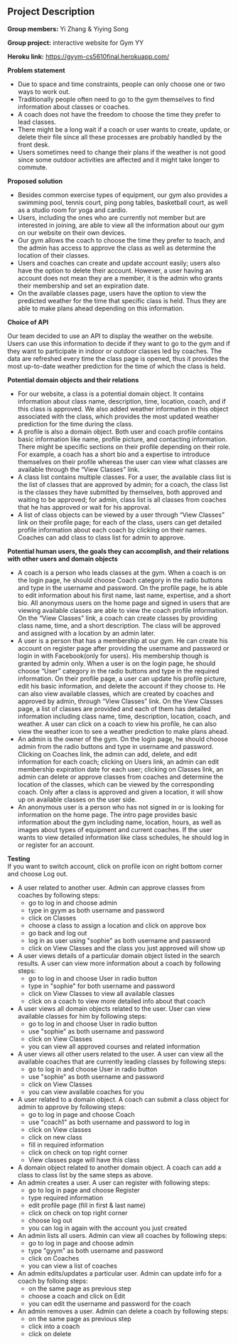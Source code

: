 ## Project Description

**Group members:** Yi Zhang & Yiying Song

**Group project:** interactive website for Gym YY

**Heroku link:** https://gyym-cs5610final.herokuapp.com/

**Problem statement**
* Due to space and time constraints, people can only choose one or two ways to work out.
* Traditionally people often need to go to the gym themselves to find information about classes or coaches.
* A coach does not have the freedom to choose the time they prefer to lead classes.
* There might be a long wait if a coach or user wants to create, update, or delete their file since all these processes are probably handled by the front desk.
* Users sometimes need to change their plans if the weather is not good since some outdoor activities are affected and it might take longer to commute.

**Proposed solution**
* Besides common exercise types of equipment, our gym also provides a swimming pool, tennis court, ping pong tables, basketball court, as well as a studio room for yoga and cardio.
* Users, including the ones who are currently not member but are interested in joining, are able to view all the information about our gym on our website on their own devices.
* Our gym allows the coach to choose the time they prefer to teach, and the admin has access to approve the class as well as determine the location of their classes.
* Users and coaches can create and update account easily; users also have the option to delete their account. However, a user having an account does not mean they are a member, it is the admin who grants their membership and set an expiration date.
* On the available classes page, users have the option to view the predicted weather for the time that specific class is held. Thus they are able to make plans ahead depending on this information.

**Choice of API**  

Our team decided to use an API to display the weather on the website. Users can use this information to decide if they want to go to the gym and if they want to participate in indoor or outdoor classes led by coaches. The data are refreshed every time the class page is opened, thus it provides the most up-to-date weather prediction for the time of which the class is held.

**Potential domain objects and their relations**
* For our website, a class is a potential domain object. It contains information about class name, description, time, location, coach, and if this class is approved. We also added weather information in this object associated with the class, which provides the most updated weather prediction for the time during the class.
* A profile is also a domain object. Both user and coach profile contains basic information like name, profile picture, and contacting information. There might be specific sections on their profile depending on their role. For example, a coach has a short bio and a expertise to introduce themselves on their profile whereas the user can view what classes are available through the “View Classes” link.
* A class list contains multiple classes. For a user, the available class list is the list of classes that are approved by admin; for a coach, the class list is the classes they have submitted by themselves, both approved and waiting to be approved; for admin, class list is all classes from coaches that he has approved or wait for his approval.
* A list of class objects can be viewed by a user through “View Classes” link on their profile page; for each of the class, users can get detailed profile information about each coach by clicking on their names. Coaches can add class to class list for admin to approve.

**Potential human users, the goals they can accomplish, and their relations with other users and domain objects**
* A coach is a person who leads classes at the gym. When a coach is on the login page, he should choose Coach category in the radio buttons and type in the username and password. On the profile page, he is able to edit information about his first name, last name, expertise, and a short bio. All anonymous users on the home page and signed in users that are viewing available classes are able to view the coach profile information. On the “View Classes” link, a coach can create classes by providing class name, time, and a short description. The class will be approved and assigned with a location by an admin later.
* A user is a person that has a membership at our gym. He can create his account on register page after providing the username and password or login in with Facebook(only for users). His membership though is granted by admin only. When a user is on the login page, he should choose “User” category in the radio buttons and type in the required information. On their profile page, a user can update his profile picture, edit his basic information, and delete the account if they choose to. He can also view available classes, which are created by coaches and approved by admin, through “View Classes” link. On the View Classes page, a list of classes are provided and each of them has detailed information including class name, time, description, location, coach, and weather. A user can click on a coach to view his profile, he can also view the weather icon to see a weather prediction to make plans ahead.
* An admin is the owner of the gym. On the login page, he should choose admin from the radio buttons and type in username and password. Clicking on Coaches link, the admin can add, delete, and edit information for each coach; clicking on Users link, an admin can edit membership expiration date for each user; clicking on Classes link, an admin can delete or approve classes from coaches and determine the location of the classes, which can be viewed by the corresponding coach. Only after a class is approved and given a location, it will show up on available classes on the user side.
* An anonymous user is a person who has not signed in or is looking for information on the home page. The intro page provides basic information about the gym including name, location, hours, as well as images about types of equipment and current coaches. If the user wants to view detailed information like class schedules, he should log in or register for an account.

**Testing**  
If you want to switch account, click on profile icon on right bottom corner and choose Log out.  
* A user related to another user. Admin can approve classes from coaches by following steps:
  * go to log in and choose admin
  * type in gyym as both username and password
  * click on Classes
  * choose a class to assign a location and click on approve box
  * go back and log out
  * log in as user using "sophie" as both username and password
  * click on View Classes and the class you just approved will show up
* A user views details of a particular domain object listed in the search results. A user can view more information about a coach by following steps:
  * go to log in and choose User in radio button
  * type in "sophie" for both username and password
  * click on View Classes to view all available classes
  * click on a coach to view more detailed info about that coach
* A user views all domain objects related to the user. User can view available classes for him by following steps:
  * go to log in and choose User in radio button
  * use "sophie" as both username and password
  * click on View Classes
  * you can view all approved courses and related information
* A user views all other users related to the user. A user can view all the available coaches that are currently leading classes by following steps:
  * go to log in and choose User in radio button
  * use "sophie" as both username and password
  * click on View Classes
  * you can view available coaches for you
* A user related to a domain object. A coach can submit a class object for admin to approve by following steps:
  * go to log in page and choose Coach
  * use "coach1" as both username and password to log in 
  * click on View classes
  * click on new class
  * fill in required information
  * click on check on top right corner
  * View classes page will have this class
* A domain object related to another domain object. A coach can add a class to class list by the same steps as above.
* An admin creates a user. A user can register with following steps:
  * go to log in page and choose Register
  * type required information
  * edit profile page (fill in first & last name)
  * click on check on top right corner
  * choose log out
  * you can log in again with the account you just created
* An admin lists all users. Admin can view all coaches by following steps:
  * go to log in page and choose admin
  * type "gyym" as both username and password
  * click on Coaches
  * you can view a list of coaches
* An admin edits/updates a particular user. Admin can update info for a coach by folloing steps:
  * on the same page as previous step
  * choose a coach and click on Edit
  * you can edit the username and password for the coach
* An admin removes a user. Admin can delete a coach by following steps:
  * on the same page as previous step
  * click into a coach
  * click on delete

